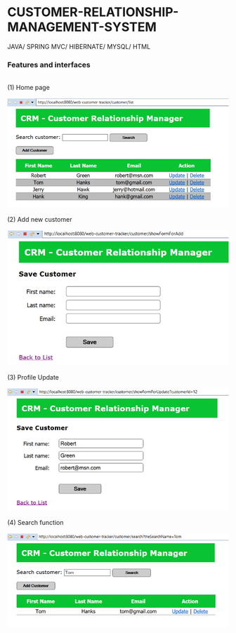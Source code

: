 # CUSTOMER-RELATIONSHIP-MANAGEMENT-SYSTEM
JAVA/ SPRING MVC/ HIBERNATE/ MYSQL/ HTML
<h3>Features and interfaces</h3></p>
<br>(1)	Home page</br>
<br><img src="pic/1.png"></br>
<br>(2)	Add new customer</br>
<br><img src="pic/3.png"></br>
<br>(3)	Profile Update</br>
<br><img src="pic/2.png"></br>
<br>(4)	Search function</br>
<br><img src="pic/4.png"></br>